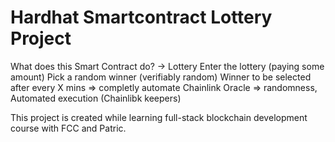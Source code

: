 # Hardhat Smartcontract Lottery Project

What does this Smart Contract do? -> Lottery
Enter the lottery (paying some amount)
Pick a random winner (verifiably random)
Winner to be selected after every X mins => completly automate
Chainlink Oracle => randomness, Automated execution (Chainlibk keepers)

This project is created while learning full-stack blockchain
development course with FCC and Patric.
